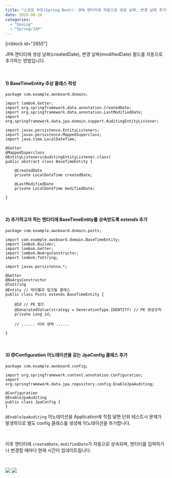 ```yaml
---
title: "스프링 부트(Spring Boot): JPA 엔티티에 자동으로 생성 날짜, 변경 날짜 추가하기"
date: 2020-08-28
categories: 
  - "DevLog"
  - "Spring/JSP"
---
```


\[rcblock id="2655"\]

JPA 엔티티에 생성 날짜(createdDate), 변경 날짜(modifiedDate) 필드를 자동으로 추가하는 방법입니다.

 

#### **1) BaseTimeEntity 추상 클래스 작성**

```
package com.example.awsboard.domain;

import lombok.Getter;
import org.springframework.data.annotation.CreatedDate;
import org.springframework.data.annotation.LastModifiedDate;
import org.springframework.data.jpa.domain.support.AuditingEntityListener;

import javax.persistence.EntityListeners;
import javax.persistence.MappedSuperclass;
import java.time.LocalDateTime;

@Getter
@MappedSuperclass
@EntityListeners(AuditingEntityListener.class)
public abstract class BaseTimeEntity {

    @CreatedDate
    private LocalDateTime createdDate;

    @LastModifiedDate
    private LocalDateTime modifiedDate;

}
```

 

#### **2) 추가하고자 하는 엔티티에 BaseTimeEntity를 상속받도록 extends 추가**

```
package com.example.awsboard.domain.posts;

import com.example.awsboard.domain.BaseTimeEntity;
import lombok.Builder;
import lombok.Getter;
import lombok.NoArgsConstructor;
import lombok.ToString;

import javax.persistence.*;

@Getter
@NoArgsConstructor
@ToString
@Entity // 테이블과 링크될 클래스
public class Posts extends BaseTimeEntity {

    @Id // PK 필드
    @GeneratedValue(strategy = GenerationType.IDENTITY) // PK 생성규칙
    private Long id;

    // ...... 이하 생략 ......

}
```

 

#### **3) @Configuration 어노테이션을 갖는 JpaConfig 클래스 추가**

```
package com.example.awsboard.config;

import org.springframework.context.annotation.Configuration;
import org.springframework.data.jpa.repository.config.EnableJpaAuditing;

@Configuration
@EnableJpaAuditing
public class JpaConfig {
}
```

`@EnableJpaAuditing` 어노테이션을 Application에 직접 달면 단위 테스트시 문제가 발생하므로 별도 config 클래스를 생성해 어노테이션을 추가합니다.

 

이후 엔티티에 `createdDate`, `modifiedDate`가 자동으로 상속되며, 엔티티를 입력하거나 변경할 때마다 현재 시간이 업데이트됩니다.

 

![](./assets/img/wp-content/uploads/2020/08/스크린샷-2020-08-28-오후-6.49.20.png) ![](./assets/img/wp-content/uploads/2020/08/스크린샷-2020-08-28-오후-6.49.37.png)
